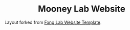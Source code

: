 <h1 align="center">Mooney Lab Website</h1>

Layout forked from <a href="[https://github.com/fong-lab/fong-lab.github.io](https://github.com/fong-lab/fong-lab.github.io)">Fong Lab Website Template</a>.
